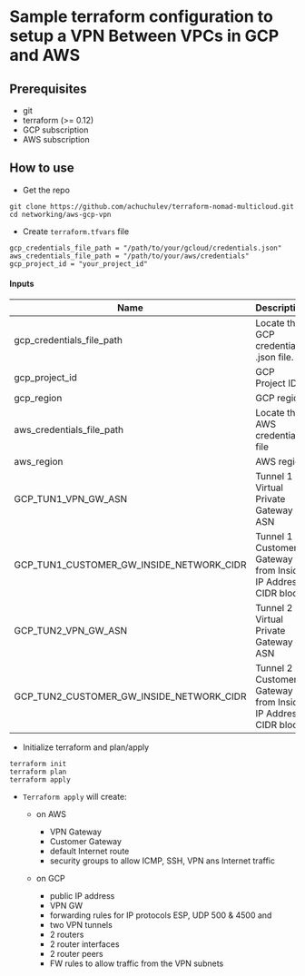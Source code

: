# Sample terraform configuration to setup a VPN Between VPCs in GCP and AWS

## Prerequisites

- git
- terraform (>= 0.12)
- GCP subscription
- AWS subscription

## How to use

- Get the repo

```
git clone https://github.com/achuchulev/terraform-nomad-multicloud.git
cd networking/aws-gcp-vpn
```

- Create `terraform.tfvars` file

```
gcp_credentials_file_path = "/path/to/your/gcloud/credentials.json"
aws_credentials_file_path = "/path/to/your/aws/credentials"
gcp_project_id = "your_project_id"
```

#### Inputs

| Name  |	Description |	Type |  Default |	Required
| ----- | ----------- | ---- |  ------- | --------
| gcp_credentials_file_path | Locate the GCP credentials .json file. | string  | - | yes
| gcp_project_id | GCP Project ID. | string  | - | yes
| gcp_region | GCP region | string  | yes | yes
| aws_credentials_file_path | Locate the AWS credentials file | string  | - | yes
| aws_region | AWS region | string  | yes | yes
| GCP_TUN1_VPN_GW_ASN | Tunnel 1 - Virtual Private Gateway ASN | number  | yes | yes
| GCP_TUN1_CUSTOMER_GW_INSIDE_NETWORK_CIDR | Tunnel 1 - Customer Gateway from Inside IP Address CIDR block | number  | yes | yes
| GCP_TUN2_VPN_GW_ASN | Tunnel 2 - Virtual Private Gateway ASN | number  | yes | yes
| GCP_TUN2_CUSTOMER_GW_INSIDE_NETWORK_CIDR | Tunnel 2 - Customer Gateway from Inside IP Address CIDR block | number  | yes | yes


- Initialize terraform and plan/apply

```
terraform init
terraform plan
terraform apply
```

- `Terraform apply` will create:
  - on AWS
    - VPN Gateway 
    - Customer Gateway
    - default Internet route
    - security groups to allow ICMP, SSH, VPN ans Internet traffic
    
  - on GCP 
    - public IP address
    - VPN GW
    - forwarding rules for IP protocols ESP, UDP 500 & 4500 and
    - two VPN tunnels
    - 2 routers
    - 2 router interfaces
    - 2 router peers
    - FW rules to allow traffic from the VPN subnets
   
